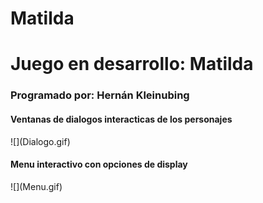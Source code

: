 # Matilda
<h1>Juego en desarrollo: Matilda</h1>
<h3>Programado por: Hernán Kleinubing</h3>

<h4>Ventanas de dialogos interacticas de los personajes</h4>
![](Dialogo.gif)

<h4>Menu interactivo con opciones de display</h4>
![](Menu.gif)

